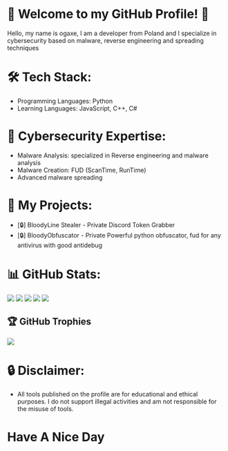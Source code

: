 # 👾 Welcome to my GitHub Profile! 👾
Hello, my name is ogaxe, I am a developer from Poland and I specialize in cybersecurity based on malware, reverse engineering and spreading techniques

# 🛠️ Tech Stack:
  - Programming Languages: Python
  - Learning Languages: JavaScript, C++, C#
  
# 🎁 Cybersecurity Expertise:
  - Malware Analysis: specialized in Reverse engineering and malware analysis
  - Malware Creation: FUD (ScanTime, RunTime)
  - Advanced malware spreading

# 📌 My Projects:
  - [🔒] BloodyLine Stealer - Private Discord Token Grabber
  - [🔒] BloodyObfuscator - Private Powerful python obfuscator, fud for any antivirus with good antidebug

# 📊 GitHub Stats:
![](https://github-readme-stats.vercel.app/api?username=ogxae&theme=radical&hide_border=false&include_all_commits=false&count_private=false)
![](https://github-readme-stats-sigma-five.vercel.app/api?username=ogxae&theme=radical&hide_border=false&include_all_commits=false&count_private=false)
![](https://github-readme-streak-stats.herokuapp.com/?user=ogxae&theme=radical&hide_border=false)
![](https://github-readme-stats.vercel.app/api/top-langs/?username=ogxae&theme=radical&hide_border=false&include_all_commits=false&count_private=false&layout=compact)
![](https://github-readme-stats-sigma-five.vercel.app/api/top-langs/?username=ogxae&theme=radical&hide_border=false&include_all_commits=false&count_private=false&layout=compact)

## 🏆 GitHub Trophies
![](https://github-profile-trophy.vercel.app/?username=ogxae&theme=radical&no-frame=false&no-bg=false&margin-w=4)

# 🔒 Disclaimer:
  - All tools published on the profile are for educational and ethical purposes. I do not support illegal activities and am not responsible for the misuse of tools.

# Have A Nice Day

